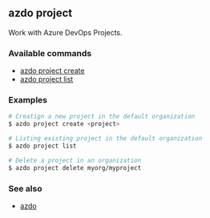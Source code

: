 ## azdo project
Work with Azure DevOps Projects.
### Available commands
* [azdo project create](./azdo_project_create.md)
* [azdo project list](./azdo_project_list.md)

### Examples

```bash
# Creatign a new project in the default organization
$ azdo project create <project>

# Listing existing project in the default organization
$ azdo project list

# Delete a project in an organization
$ azdo project delete myorg/myproject
```

### See also

* [azdo](./azdo.md)

